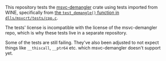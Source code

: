 This repository tests the [msvc-demangler](https://crates.io/crates/msvc-demangler) crate using tests imported from WINE, specifically from
[the `test_demangle()` function in `dlls/msvcrt/tests/cpp.c`](https://github.com/wine-mirror/wine/blob/813ab925abd45d48c811898028fddc1047b0c250/dlls/msvcrt/tests/cpp.c#L1142).

The tests' license is incompatible with the license of the msvc-demangler repo,
which is why these tests live in a separate repository.

Some of the tests are still failing. They've also been adjusted to not expect things
like `__thiscall`, `__ptr64` etc. which msvc-demangler doesn't support yet.
